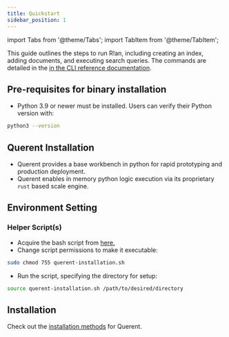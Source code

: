 ```yaml
---
title: Quickstart
sidebar_position: 1
---
```


import Tabs from '@theme/Tabs';
import TabItem from '@theme/TabItem';

This guide outlines the steps to run R!an, including creating an index, adding documents, and executing search queries. The commands are detailed in the [in the CLI reference documentation](/docs/reference/cli.md).

## Pre-requisites for binary installation

- Python 3.9 or newer must be installed. Users can verify their Python version with:
```bash
python3 --version
```


## Querent Installation
  * Querent provides a base workbench in python for rapid prototyping and production deployment.
  * Querent enables in memory python logic execution via its proprietary `rust` based scale engine.

## Environment Setting

### Helper Script(s)

- Acquire the bash script from <a href="https://raw.githubusercontent.com/Querent-ai/querent-docs/main/querent/docs/get-started/querent-installation.sh">here.</a>
- Change script permissions to make it executable:

 ```bash
sudo chmod 755 querent-installation.sh
```

- Run the script, specifying the directory for setup:

 ```bash
source querent-installation.sh /path/to/desired/directory
```

## Installation

Check out the [installation methods](./installation.md) for Querent.
